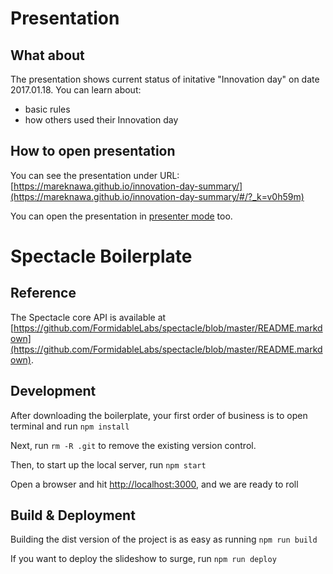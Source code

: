 # Presentation
## What about
The presentation shows current status of initative "Innovation day" on date 2017.01.18. You can learn about:
* basic rules
* how others used their Innovation day

## How to open presentation
You can see the presentation under URL: [https://mareknawa.github.io/innovation-day-summary/](https://mareknawa.github.io/innovation-day-summary/#/?_k=v0h59m)

You can open the presentation in [presenter mode](https://mareknawa.github.io/innovation-day-summary/#/?presenter&_k=v0h59m) too.

# Spectacle Boilerplate

## Reference

The Spectacle core API is available at [https://github.com/FormidableLabs/spectacle/blob/master/README.markdown](https://github.com/FormidableLabs/spectacle/blob/master/README.markdown).

## Development

After downloading the boilerplate, your first order of business is to open terminal and run `npm install`

Next, run `rm -R .git` to remove the existing version control.

Then, to start up the local server, run `npm start`

Open a browser and hit [http://localhost:3000](http://localhost:3000), and we are ready to roll

## Build & Deployment

Building the dist version of the project is as easy as running `npm run build`

If you want to deploy the slideshow to surge, run `npm run deploy`
